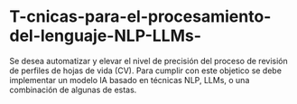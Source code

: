 # T-cnicas-para-el-procesamiento-del-lenguaje-NLP-LLMs-
Se desea automatizar y elevar el nivel de precisión del proceso de revisión de perfiles de hojas de vida (CV). Para cumplir con este objetico se debe implementar  un modelo IA basado en técnicas NLP, LLMs, o una combinación de algunas de estas. 

